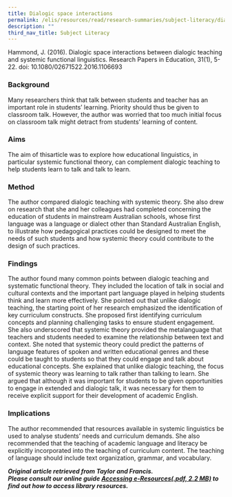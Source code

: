 ```yaml
---
title: Dialogic space interactions
permalink: /elis/resources/read/research-summaries/subject-literacy/dialogic-space-interactions/
description: ""
third_nav_title: Subject Literacy
---
```

Hammond, J. (2016). Dialogic space interactions between dialogic teaching and systemic functional linguistics. Research Papers in Education, 31(1), 5-22. doi: 10.1080/02671522.2016.1106693

### Background

Many researchers think that talk between students and teacher has an important role in students’ learning. Priority should thus be given to classroom talk. However, the author was worried that too much initial focus on classroom talk might detract from students’ learning of content.

### Aims

The aim of thisarticle was to explore how educational linguistics, in particular systemic functional theory, can complement dialogic teaching to help students learn to talk and talk to learn.

### Method

The author compared dialogic teaching with systemic theory. She also drew on research that she and her colleagues had completed concerning the education of students in mainstream Australian schools, whose first language was a language or dialect other than Standard Australian English, to illustrate how pedagogical practices could be designed to meet the needs of such students and how systemic theory could contribute to the design of such practices.

### Findings

The author found many common points between dialogic teaching and systematic functional theory. They included the location of talk in social and cultural contexts and the important part language played in helping students think and learn more effectively. She pointed out that unlike dialogic teaching, the starting point of her research emphasized the identification of key curriculum constructs. She proposed first identifying curriculum concepts and planning challenging tasks to ensure student engagement. She also underscored that systemic theory provided the metalanguage that teachers and students needed to examine the relationship between text and context. She noted that systemic theory could predict the patterns of language features of spoken and written educational genres and these could be taught to students so that they could engage and talk about educational concepts. She explained that unlike dialogic teaching, the focus of systemic theory was learning to talk rather than talking to learn. She argued that although it was important for students to be given opportunities to engage in extended and dialogic talk, it was necessary for them to receive explicit support for their development of academic English.

### Implications

The author recommended that resources available in systemic linguistics be used to analyse students’ needs and curriculum demands. She also recommended that the teaching of academic language and literacy be explicitly incorporated into the teaching of curriculum content. The teaching of language should include text organization, grammar, and vocabulary.


_**Original article retrieved from Taylor and Francis.**_  
**_Please consult our online guide [Accessing e-Resources(.pdf, 2.2 MB)](https://academyofsingaporeteachers-moe-edu-sg-admin.cwp.sg/elis/resources/read/research-summaries/subject-literacy/18e45074-6b1b-4ac7-811f-1a8da16c4f81 "Accessing e-Resources") to find out how to access library resources._**